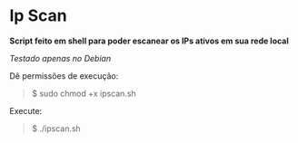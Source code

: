 # Ip Scan
**Script feito em shell para poder escanear os IPs ativos em sua rede local**

*Testado apenas no Debian*

Dê permissões de execução:
>$ sudo chmod +x ipscan.sh

Execute:
>$ ./ipscan.sh